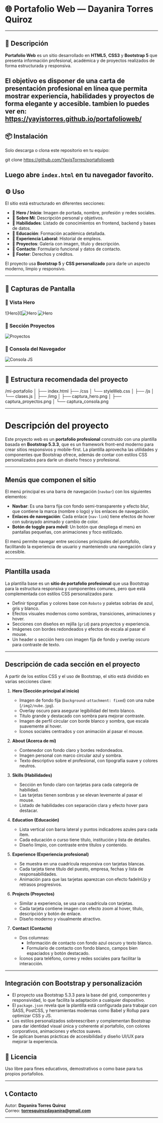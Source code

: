 # 🌐 Portafolio Web — Dayanira Torres Quiroz

---

## 📌 Descripción

**Portafolio Web** es un sitio desarrollado en **HTML5**, **CSS3** y **Bootstrap 5** que presenta información profesional, académica y de proyectos realizados de forma estructurada y responsiva.  

El objetivo es disponer de una **carta de presentación profesional en línea** que permita mostrar experiencia, habilidades y proyectos de forma elegante y accesible.
tambien lo puedes ver en:
https://yayistorres.github.io/portafolioweb/
---

## 📦 Instalación

Solo descarga o clona este repositorio en tu equipo:

git clone https://github.com/YayisTorres/portafolioweb

Luego abre `index.html` en tu navegador favorito.  
---

## ⚙️ Uso

El sitio está estructurado en diferentes secciones:

- 📌 **Hero / Inicio**: Imagen de portada, nombre, profesión y redes sociales.
- 📌 **Sobre Mí**: Descripción personal y objetivos.
- 📌 **Habilidades**: Listado de conocimientos en frontend, backend y bases de datos.
- 📌 **Educación**: Formación académica detallada.
- 📌 **Experiencia Laboral**: Historial de empleos.
- 📌 **Proyectos**: Galería con imagen, título y descripción.
- 📌 **Contacto**: Formulario funcional y datos de contacto.
- 📌 **Footer**: Derechos y créditos.

El proyecto usa **Bootstrap 5** y **CSS personalizado** para darle un aspecto moderno, limpio y responsivo.

---

## 📸 Capturas de Pantalla

### 📍 Vista Hero  
![Hero]([![Hero](https://github.com/YayisTorres/portafolioweb/blob/main/imgmd/parte1.png)
![Hero]([https://github.com/YayisTorres/portafolioweb/blob/main/imgmd/parte2.png)

### 📍 Sección Proyectos  
![Proyectos](https://github.com/YayisTorres/portafolioweb/blob/main/imgmd/parte3.png)

### 📍 Consola del Navegador  
![Consola JS](https://github.com/YayisTorres/portafolioweb/blob/main/imgmd/parte4.png)

---

## 📁 Estructura recomendada del proyecto

/mi-portafolio
│
├── index.html
├── /css
│ └── styleWeb.css
│
├── /js
│ └── clases.js
│
├── /img
│ ├── captura_hero.png
│ ├── captura_proyectos.png
│ └── captura_consola.png

---
# Descripción del proyecto

Este proyecto web es un **portafolio profesional** construido con una plantilla basada en **Bootstrap 5.3.3**, que es un framework front-end moderno para crear sitios responsivos y mobile-first. La plantilla aprovecha las utilidades y componentes que Bootstrap ofrece, además de contar con estilos CSS personalizados para darle un diseño fresco y profesional.

---

## Menús que componen el sitio

El menú principal es una barra de navegación (`navbar`) con los siguientes elementos:

- **Navbar**: Es una barra fija con fondo semi-transparente y efecto blur, que contiene la marca (nombre o logo) y los enlaces de navegación.
- **Enlaces de navegación**: Cada enlace (`nav-link`) tiene efectos de hover con subrayado animado y cambio de color.
- **Botón de toggle para móvil**: Un botón que despliega el menú en pantallas pequeñas, con animaciones y foco estilizado.

El menú permite navegar entre secciones principales del portafolio, facilitando la experiencia de usuario y manteniendo una navegación clara y accesible.

---

## Plantilla usada

La plantilla base es un **sitio de portafolio profesional** que usa Bootstrap para la estructura responsiva y componentes comunes, pero que está complementada con estilos CSS personalizados para:  

- Definir tipografías y colores base con `Roboto` y paletas sobrias de azul, gris y blanco.  
- Efectos visuales modernos como sombras, transiciones, animaciones y hover.  
- Secciones con diseños en rejilla (`grid`) para proyectos y experiencia.  
- Imágenes con bordes redondeados y efectos de escala al pasar el mouse.  
- Un header o sección hero con imagen fija de fondo y overlay oscuro para contraste de texto.

---

## Descripción de cada sección en el proyecto

A partir de los estilos CSS y el uso de Bootstrap, el sitio está dividido en varias secciones clave:

1. **Hero (Sección principal al inicio)**  
   - Imagen de fondo fija (`background-attachment: fixed`) con una nube (`/img2/nube.jpg`).  
   - Overlay oscuro para asegurar legibilidad del texto blanco.  
   - Título grande y destacado con sombra para mejorar contraste.  
   - Imagen de perfil circular con borde blanco y sombra, que escala suavemente al hover.  
   - Íconos sociales centrados y con animación al pasar el mouse.

2. **About (Acerca de mí)**  
   - Contenedor con fondo claro y bordes redondeados.  
   - Imagen personal con marco circular azul y sombra.  
   - Texto descriptivo sobre el profesional, con tipografía suave y colores neutros.

3. **Skills (Habilidades)**  
   - Sección en fondo claro con tarjetas para cada categoría de habilidad.  
   - Las tarjetas tienen sombras y se elevan levemente al pasar el mouse.  
   - Listado de habilidades con separación clara y efecto hover para destacar.

4. **Education (Educación)**  
   - Lista vertical con barra lateral y puntos indicadores azules para cada ítem.  
   - Cada educación o curso tiene título, institución y lista de detalles.  
   - Diseño limpio, con contraste entre títulos y contenido.

5. **Experience (Experiencia profesional)**  
   - Se muestra en una cuadrícula responsiva con tarjetas blancas.  
   - Cada tarjeta tiene título del puesto, empresa, fechas y lista de responsabilidades.  
   - Animación para que las tarjetas aparezcan con efecto fadeInUp y retrasos progresivos.

6. **Projects (Proyectos)**  
   - Similar a experiencia, se usa una cuadrícula con tarjetas.  
   - Cada tarjeta contiene imagen con efecto zoom al hover, título, descripción y botón de enlace.  
   - Diseño moderno y visualmente atractivo.

7. **Contact (Contacto)**  
   - Dos columnas:  
     - Información de contacto con fondo azul oscuro y texto blanco.  
     - Formulario de contacto con fondo blanco, campos bien espaciados y botón destacado.  
   - Íconos para teléfono, correo y redes sociales para facilitar la interacción.

---

## Integración con Bootstrap y personalización

- El proyecto usa Bootstrap 5.3.3 para la base del grid, componentes y responsividad, lo que facilita la adaptación a cualquier dispositivo.  
- El `package.json` revela que la plantilla está configurada para trabajar con SASS, PostCSS, y herramientas modernas como Babel y Rollup para optimizar CSS y JS.  
- Los estilos personalizados sobreescriben y complementan Bootstrap para dar identidad visual única y coherente al portafolio, con colores corporativos, animaciones y efectos suaves.  
- Se aplican buenas prácticas de accesibilidad y diseño UI/UX para mejorar la experiencia.

## 📑 Licencia

Uso libre para fines educativos, demostrativos o como base para tus propios portafolios.

---

## 📞 Contacto

Autor: **Dayanira Torres Quiroz**  
Correo: **torresquirozdayanira@gmail.com**

---



 
